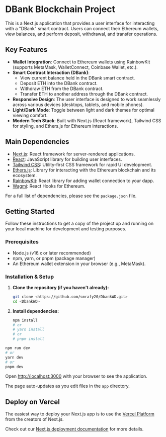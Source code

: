 # DBank Blockchain Project

This is a Next.js application that provides a user interface for interacting with a "DBank" smart contract. Users can connect their Ethereum wallets, view balances, and perform deposit, withdrawal, and transfer operations.

## Key Features

*   **Wallet Integration**: Connect to Ethereum wallets using RainbowKit (supports MetaMask, WalletConnect, Coinbase Wallet, etc.).
*   **Smart Contract Interaction (DBank)**:
    *   View current balance held in the DBank smart contract.
    *   Deposit ETH into the DBank contract.
    *   Withdraw ETH from the DBank contract.
    *   Transfer ETH to another address through the DBank contract.
*   **Responsive Design**: The user interface is designed to work seamlessly across various devices (desktops, tablets, and mobile phones).
*   **Light/Dark Mode**: Toggle between light and dark themes for optimal viewing comfort.
*   **Modern Tech Stack**: Built with Next.js (React framework), Tailwind CSS for styling, and Ethers.js for Ethereum interactions.

## Main Dependencies

*   [Next.js](https://nextjs.org/): React framework for server-rendered applications.
*   [React](https://reactjs.org/): JavaScript library for building user interfaces.
*   [Tailwind CSS](https://tailwindcss.com/): Utility-first CSS framework for rapid UI development.
*   [Ethers.js](https://docs.ethers.io/): Library for interacting with the Ethereum blockchain and its ecosystem.
*   [RainbowKit](https://www.rainbowkit.com/): React library for adding wallet connection to your dapp.
*   [Wagmi](https://wagmi.sh/): React Hooks for Ethereum.

For a full list of dependencies, please see the `package.json` file.

## Getting Started

Follow these instructions to get a copy of the project up and running on your local machine for development and testing purposes.

### Prerequisites

*   Node.js (v16.x or later recommended)
*   npm, yarn, or pnpm (package manager)
*   An Ethereum wallet extension in your browser (e.g., MetaMask).

### Installation & Setup

1.  **Clone the repository (if you haven't already):**
    ```bash
    git clone <https://github.com/smrafy20/DbankWD.git>
    cd <DbankWD>
    ```

2.  **Install dependencies:**
    ```bash
    npm install
    # or
    # yarn install
    # or
    # pnpm install
    ```


```bash
npm run dev
# or
yarn dev
# or
pnpm dev
```

Open [http://localhost:3000](http://localhost:3000) with your browser to see the application.

The page auto-updates as you edit files in the `app` directory.




## Deploy on Vercel

The easiest way to deploy your Next.js app is to use the [Vercel Platform](https://vercel.com/new?utm_medium=default-template&filter=next.js&utm_source=create-next-app&utm_campaign=create-next-app-readme) from the creators of Next.js.

Check out our [Next.js deployment documentation](https://nextjs.org/docs/deployment) for more details.
